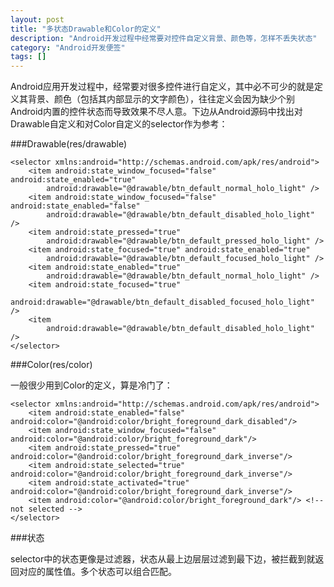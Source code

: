 ```yaml
---
layout: post
title: "多状态Drawable和Color的定义"
description: "Android开发过程中经常要对控件自定义背景、颜色等，怎样不丢失状态"
category: "Android开发便签"
tags: []
---
```


Android应用开发过程中，经常要对很多控件进行自定义，其中必不可少的就是定义其背景、颜色（包括其内部显示的文字颜色），往往定义会因为缺少个别Android内置的控件状态而导致效果不尽人意。下边从Android源码中找出对Drawable自定义和对Color自定义的selector作为参考：

###Drawable(res/drawable)


	<selector xmlns:android="http://schemas.android.com/apk/res/android">
    	<item android:state_window_focused="false" android:state_enabled="true"
        	android:drawable="@drawable/btn_default_normal_holo_light" />
    	<item android:state_window_focused="false" android:state_enabled="false"
        	android:drawable="@drawable/btn_default_disabled_holo_light" />
    	<item android:state_pressed="true"
        	android:drawable="@drawable/btn_default_pressed_holo_light" />
    	<item android:state_focused="true" android:state_enabled="true"
        	android:drawable="@drawable/btn_default_focused_holo_light" />
    	<item android:state_enabled="true"
        	android:drawable="@drawable/btn_default_normal_holo_light" />
    	<item android:state_focused="true"
        	android:drawable="@drawable/btn_default_disabled_focused_holo_light" />
    	<item
         	android:drawable="@drawable/btn_default_disabled_holo_light" />
	</selector>


###Color(res/color)

一般很少用到Color的定义，算是冷门了：


	<selector xmlns:android="http://schemas.android.com/apk/res/android">
    	<item android:state_enabled="false" android:color="@android:color/bright_foreground_dark_disabled"/>
    	<item android:state_window_focused="false" android:color="@android:color/bright_foreground_dark"/>
    	<item android:state_pressed="true" android:color="@android:color/bright_foreground_dark_inverse"/>
    	<item android:state_selected="true" android:color="@android:color/bright_foreground_dark_inverse"/>
    	<item android:state_activated="true" android:color="@android:color/bright_foreground_dark_inverse"/>
    	<item android:color="@android:color/bright_foreground_dark"/> <!-- not selected -->
	</selector>

###状态

selector中的状态更像是过滤器，状态从最上边层层过滤到最下边，被拦截到就返回对应的属性值。多个状态可以组合匹配。
